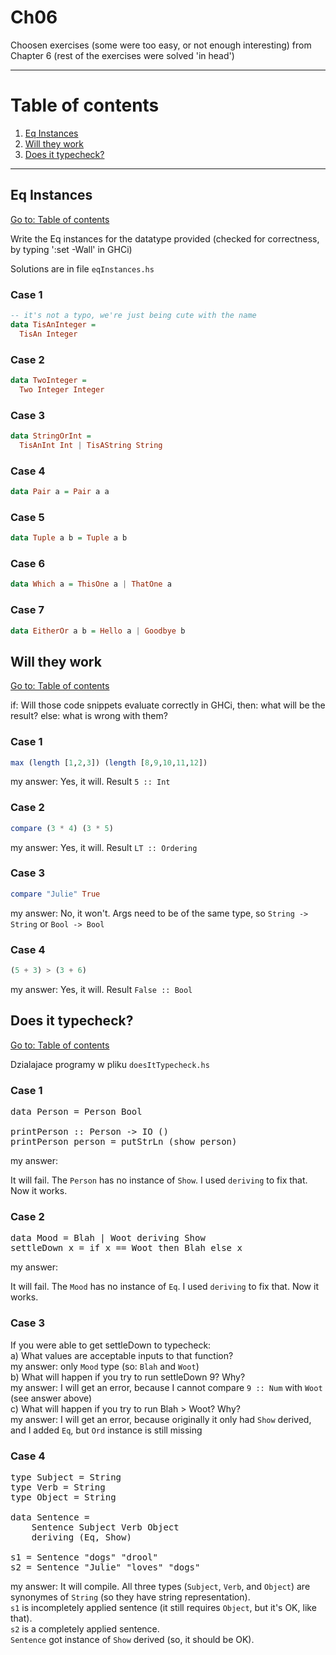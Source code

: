 # Ch06

Choosen exercises (some were too easy, or not enough interesting) from Chapter 6 (rest of the exercises were solved 'in head')

---

# Table of contents

1. [Eq Instances](#eq-instances)
2. [Will they work](#will-they-work)
3. [Does it typecheck?](#does-it-typecheck)

---

## Eq Instances

[Go to: Table of contents](#table-of-contents)

Write the Eq instances for the datatype provided
(checked for correctness, by typing ':set -Wall' in GHCi)

Solutions are in file `eqInstances.hs`

### Case 1

```haskell
-- it's not a typo, we're just being cute with the name
data TisAnInteger =
  TisAn Integer
```

### Case 2

```haskell
data TwoInteger =
  Two Integer Integer
```

### Case 3

```haskell
data StringOrInt =
  TisAnInt Int | TisAString String
```

### Case 4

```haskell
data Pair a = Pair a a
```

### Case 5

```haskell
data Tuple a b = Tuple a b
```

### Case 6

```haskell
data Which a = ThisOne a | ThatOne a
```

### Case 7

```haskell
data EitherOr a b = Hello a | Goodbye b
```

## Will they work

[Go to: Table of contents](#table-of-contents)

if: Will those code snippets evaluate correctly in GHCi,
then: what will be the result?
else: what is wrong with them?

### Case 1

```haskell
max (length [1,2,3]) (length [8,9,10,11,12])
```

my answer: Yes, it will. Result `5 :: Int`

### Case 2

```haskell
compare (3 * 4) (3 * 5)
```

my answer: Yes, it will. Result `LT :: Ordering`

### Case 3

```haskell
compare "Julie" True
```

my answer: No, it won't. Args need to be of the same type, so `String -> String` or `Bool -> Bool`

### Case 4

```haskell
(5 + 3) > (3 + 6)
```

my answer: Yes, it will. Result `False :: Bool`

## Does it typecheck?

[Go to: Table of contents](#table-of-contents)

Dzialajace programy w pliku `doesItTypecheck.hs`

### Case 1

<pre>
data Person = Person Bool

printPerson :: Person -> IO ()
printPerson person = putStrLn (show person)
</pre>

my answer:

It will fail. The `Person` has no instance of `Show`.
I used `deriving` to fix that. Now it works.

### Case 2

<pre>
data Mood = Blah | Woot deriving Show
settleDown x = if x == Woot then Blah else x
</pre>

my answer:

It will fail. The `Mood` has no instance of `Eq`.
I used `deriving` to fix that. Now it works.

### Case 3

If you were able to get settleDown to typecheck:<br>
a) What values are acceptable inputs to that function?<br>
my answer: only `Mood` type (so: `Blah` and `Woot`)<br>
b) What will happen if you try to run settleDown 9? Why?<br>
my answer: I will get an error, because I cannot compare `9 :: Num` with `Woot` (see answer above)<br>
c) What will happen if you try to run Blah > Woot? Why?<br>
my answer: I will get an error, because originally it only had `Show` derived, and I added `Eq`, but `Ord` instance is still missing<br>

### Case 4

<pre>
type Subject = String
type Verb = String
type Object = String

data Sentence =
	Sentence Subject Verb Object
	deriving (Eq, Show)

s1 = Sentence "dogs" "drool"
s2 = Sentence "Julie" "loves" "dogs"
</pre>

my answer: It will compile. All three types (`Subject`, `Verb`, and `Object`) are synonymes of `String` (so they have string representation).<br>
`s1` is incompletely applied sentence (it still requires `Object`, but it's OK, like that).<br>
`s2` is a completely applied sentence.<br>
`Sentence` got instance of `Show` derived (so, it should be OK).
